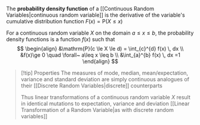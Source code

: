 The **probability density function** of a [[Continuous Random Variables|continuous random variable]] is the derivative of the variable's cumulative distribution function $F(x)=\mathrm{P}(X\leq x)$

For a continuous random variable $X$ on the domain $a\leq x\leq b$, the probability density functions is a function $f(x)$ such that
$$
\begin{align}
&\mathrm{P}(c \le X \le d) = \int_{c}^{d} f(x) \, dx  \\
&f(x)\ge 0 \quad \forall~ a\leq x \leq b \\
&\int_{a}^{b} f(x) \, dx =1
\end{align}
$$


> [!tip] Properties
The measures of mode, median, mean/expectation, variance and standard deviation are simply continuous analogues of their [[Discrete Random Variables|discrete]] counterparts
> 
> Thus linear transformations of a continuous random variable $X$ result in identical mutations to expectation, variance and deviation [[Linear Transformation of a Random Variable|as with discrete random variables]]


